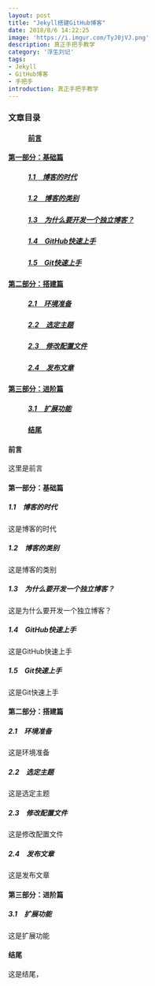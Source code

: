 ```yaml
---
layout: post
title: "Jekyll搭建GitHub博客"
date: 2018/8/6 14:22:25 
image: 'https://i.imgur.com/TyJ0jVJ.png'
description: 真正手把手教学
category: '浮生刘记'
tags:
- Jekyll
- GitHub博客
- 手把手
introduction: 真正手把手教学
---
```

<html>
	<head>
		<meta charset="utf8">
		<title>2018-08-06-Jekyll搭建GitHub博客---真正手把手教学.html</title>
	</head>
	<body>
		<div name="文章目录">
			<dl>
				<dt><h3>文章目录</h3></dt>
					<dd><h4><a href="#Preface">前言</a></h4></dd>
					<dd>
						<dt><a href="#Part-one:basic"><h4>第一部分：基础篇</h4></a></dt>
							<dd><a href="#era-of-blog"><h5>1.1&emsp;博客的时代</h5></a></dd>
							<dd><a href="#categories-of-blog"><h5>1.2&emsp;博客的类别</h5></a></dd>
							<dd><a href="#reason-of-independent-blog"><h5>1.3&emsp;为什么要开发一个独立博客？</h5></a></dd>
							<dd><a href="#GitHub-get-quickly"><h5>1.4&emsp;GitHub快速上手</h5></a></dd>
							<dd><a href="#Git-get-quickly"><h5>1.5&emsp;Git快速上手</h5></a></dd>
					</dd>
					<dd>
						<dt><a href="#Part-two:building"><h4>第二部分：搭建篇</h4></a></dt>
							<dd><a href="#Environmental-preparation"><h5>2.1&emsp;环境准备</h5></a></dd>
							<dd><a href="#Selected-theme"><h5>2.2&emsp;选定主题</h5></a></dd>
							<dd><a href="#Modify-configuration"><h5>2.3&emsp;修改配置文件</h5></a></dd>
							<dd><a href="#Post-articles"><h5>2.4&emsp;发布文章</h5></a></dd>
					</dd>
					<dd>
						<dt><a href="#Part-three:advanced"><h4>第三部分：进阶篇</h4></a></dt>
							<dd><a href="#Extended-function"><h5>3.1&emsp;扩展功能</h5></a></dd>
					</dd>
					<dd><a href="#ending"><h4>结尾</h4></a></dd>
			</dl>
		</div>
		<div name="文章主体">
			<a name="Preface"><h4>前言</h4></a>
			<p>
				这里是前言
			</p>
			<a name="Part-one:basic"><h4>第一部分：基础篇</h4></a>
				<a name="era-of-blog"><h5>1.1&emsp;博客的时代</h5></a>
				<p>
					这是博客的时代
				</p>
				<a name="categories-of-blog"><h5>1.2&emsp;博客的类别</h5></a>
				<p>
					这是博客的类别
				</p>
				<a name="reason-of-independent-blog"><h5>1.3&emsp;为什么要开发一个独立博客？</h5></a>
				<p>
					这是为什么要开发一个独立博客？
				</p>
				<a name="GitHub-get-quickly"><h5>1.4&emsp;GitHub快速上手</h5></a>
				<p>
					这是GitHub快速上手
				</p>
				<a name="Git-get-quickly"><h5>1.5&emsp;Git快速上手</h5></a>
				<p>
					这是Git快速上手
				</p>
			<a name="Part-two:building"><h4>第二部分：搭建篇</h4></a>
				<a name="Environmental-preparation"><h5>2.1&emsp;环境准备</h5></a>
				<p>
					这是环境准备
				</p>
				<a name="Selected-theme"><h5>2.2&emsp;选定主题</h5></a>
				<p>
					这是选定主题
				</p>
				<a name="Modify-configuration"><h5>2.3&emsp;修改配置文件</h5></a>
				<p>
					这是修改配置文件
				</p>
				<a name="Post-articles"><h5>2.4&emsp;发布文章</h5></a>
				<p>
					这是发布文章
				</p>
			<a name="Part-three:advanced"><h4>第三部分：进阶篇</h4></a>
				<a name="Extended-function"><h5>3.1&emsp;扩展功能</h5></a>
				<p>
					这是扩展功能
				</p>
			<a name="ending"><h4>结尾</h4></a>
				<p>
					这是结尾，
				</p>
		</div>
	</body>
</html>





